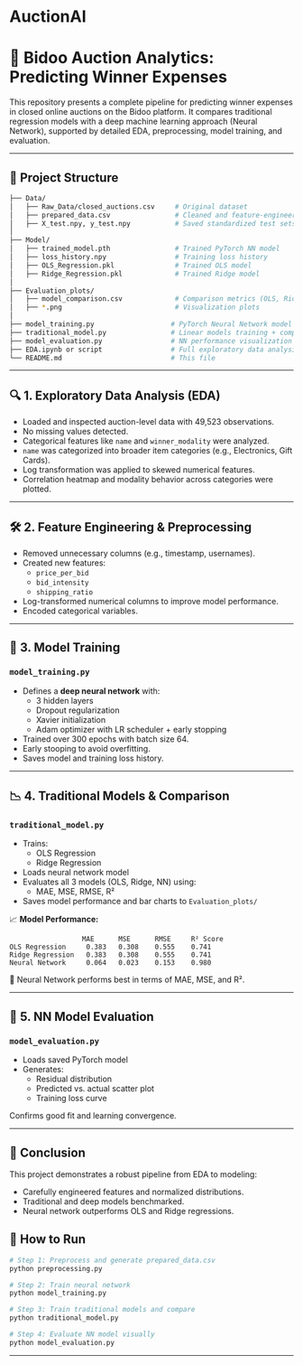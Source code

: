 # AuctionAI
# 🧠 Bidoo Auction Analytics: Predicting Winner Expenses

This repository presents a complete pipeline for predicting winner expenses in closed online auctions on the Bidoo platform. It compares traditional regression models with a deep machine learning approach (Neural Network), supported by detailed EDA, preprocessing, model training, and evaluation.

---

## 📁 Project Structure

```bash
├── Data/
│   ├── Raw_Data/closed_auctions.csv     # Original dataset
│   ├── prepared_data.csv                # Cleaned and feature-engineered dataset
│   ├── X_test.npy, y_test.npy           # Saved standardized test sets
│
├── Model/
│   ├── trained_model.pth                # Trained PyTorch NN model
│   ├── loss_history.npy                 # Training loss history
│   ├── OLS_Regression.pkl               # Trained OLS model
│   ├── Ridge_Regression.pkl             # Trained Ridge model
│
├── Evaluation_plots/
│   ├── model_comparison.csv             # Comparison metrics (OLS, Ridge, NN)
│   ├── *.png                            # Visualization plots
│
├── model_training.py                   # PyTorch Neural Network model
├── traditional_model.py                # Linear models training + comparison
├── model_evaluation.py                 # NN performance visualization
├── EDA.ipynb or script                 # Full exploratory data analysis
└── README.md                           # This file
```

---

## 🔍 1. Exploratory Data Analysis (EDA)

- Loaded and inspected auction-level data with 49,523 observations.
- No missing values detected.
- Categorical features like `name` and `winner_modality` were analyzed.
- `name` was categorized into broader item categories (e.g., Electronics, Gift Cards).
- Log transformation was applied to skewed numerical features.
- Correlation heatmap and modality behavior across categories were plotted.

---

## 🛠️ 2. Feature Engineering & Preprocessing

- Removed unnecessary columns (e.g., timestamp, usernames).
- Created new features:
  - `price_per_bid`
  - `bid_intensity`
  - `shipping_ratio`
- Log-transformed numerical columns to improve model performance.
- Encoded categorical variables.

---

## 🤖 3. Model Training

###  `model_training.py`

- Defines a **deep neural network** with:
  - 3 hidden layers
  - Dropout regularization
  - Xavier initialization
  - Adam optimizer with LR scheduler + early stopping
- Trained over 300 epochs with batch size 64.
- Early stooping to avoid overfitting.
- Saves model and training loss history.

---

## 📉 4. Traditional Models & Comparison

###  `traditional_model.py`

- Trains:
  - OLS Regression
  - Ridge Regression
- Loads neural network model
- Evaluates all 3 models (OLS, Ridge, NN) using:
  - MAE, MSE, RMSE, R²
- Saves model performance and bar charts to `Evaluation_plots/`

📈 **Model Performance:**

```
                  MAE      MSE      RMSE     R² Score
OLS Regression     0.383   0.308    0.555    0.741
Ridge Regression   0.383   0.308    0.555    0.741
Neural Network     0.064   0.023    0.153    0.980
```

📌 Neural Network performs best in terms of MAE, MSE, and R².

---

## 🧪 5. NN Model Evaluation

###  `model_evaluation.py`

- Loads saved PyTorch model
- Generates:
  - Residual distribution
  - Predicted vs. actual scatter plot
  - Training loss curve

Confirms good fit and learning convergence.

---

## 📌 Conclusion

This project demonstrates a robust pipeline from EDA to modeling:

- Carefully engineered features and normalized distributions.
- Traditional and deep models benchmarked.
- Neural network outperforms OLS and Ridge regressions.

## 🚀 How to Run

```bash
# Step 1: Preprocess and generate prepared_data.csv
python preprocessing.py

# Step 2: Train neural network
python model_training.py

# Step 3: Train traditional models and compare
python traditional_model.py

# Step 4: Evaluate NN model visually
python model_evaluation.py
```

---

